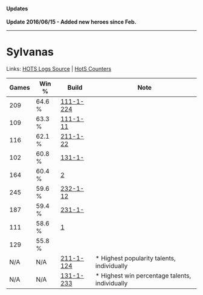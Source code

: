 #### Updates

**Update 2016/06/15 - Added new heroes since Feb.**

***

# Sylvanas

Links: [HOTS Logs Source](https://www.hotslogs.com/Sitewide/HeroDetails?Hero=Sylvanas) | [HotS Counters](http://hotscounters.com/#/hero/Sylvanas)

Games  | Win %  | Build     | Note
-----  | -----  | -----     | ----
209    | 64.6 % | [111-1-224](http://www.heroesfire.com/hots/talent-calculator/sylvanas#gOiu) | 
109    | 63.3 % | [111-1-11](http://www.heroesfire.com/hots/talent-calculator/sylvanas#4FH7) | 
116    | 62.1 % | [211-1-22](http://www.heroesfire.com/hots/talent-calculator/sylvanas#4dho) | 
102    | 60.8 % | [131-1-](http://www.heroesfire.com/hots/talent-calculator/sylvanas#2ml) | 
164    | 60.4 % | [2](http://www.heroesfire.com/hots/talent-calculator/sylvanas#C) | 
245    | 59.6 % | [232-1-12](http://www.heroesfire.com/hots/talent-calculator/sylvanas#4ipm) | 
187    | 59.4 % | [231-1-](http://www.heroesfire.com/hots/talent-calculator/sylvanas#30N) | 
111    | 58.6 % | [1](http://www.heroesfire.com/hots/talent-calculator/sylvanas#B) | 
129    | 55.8 % | [](http://www.heroesfire.com/hots/talent-calculator/sylvanas#1) | 
N/A    | N/A    | [211-1-124](http://www.heroesfire.com/hots/talent-calculator/sylvanas#kCqK) | * Highest popularity talents, individually
N/A    | N/A    | [131-1-233](http://www.heroesfire.com/hots/talent-calculator/sylvanas#h9Y1) | * Highest win percentage talents, individually

